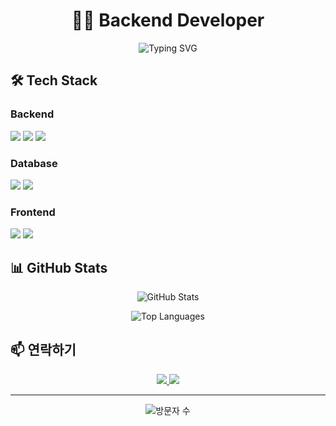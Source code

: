<h1 align="center">👨‍💻 Backend Developer</h1>

<p align="center">
    <img src="https://readme-typing-svg.herokuapp.com?font=Fira+Code&pause=1000&color=54A6FF&center=true&vCenter=true&width=435&lines=Backend+Developer;Java+%26+Spring+Developer;Always+Learning" alt="Typing SVG" />
</p>

## 🛠 Tech Stack

### Backend
<p align="left">
    <img src="https://img.shields.io/badge/Java-007396?style=for-the-badge&logo=java&logoColor=white"/>
    <img src="https://img.shields.io/badge/Spring-6DB33F?style=for-the-badge&logo=spring&logoColor=white"/>
    <img src="https://img.shields.io/badge/Spring_Boot-6DB33F?style=for-the-badge&logo=spring-boot&logoColor=white"/>
</p>

### Database
<p align="left">
    <img src="https://img.shields.io/badge/Oracle-F80000?style=for-the-badge&logo=oracle&logoColor=white"/>
    <img src="https://img.shields.io/badge/MySQL-4479A1?style=for-the-badge&logo=mysql&logoColor=white"/>
</p>

### Frontend
<p align="left">
    <img src="https://img.shields.io/badge/HTML5-E34F26?style=for-the-badge&logo=html5&logoColor=white"/>
    <img src="https://img.shields.io/badge/CSS3-1572B6?style=for-the-badge&logo=css3&logoColor=white"/>
</p>

## 📊 GitHub Stats

<p align="center">
    <img src="https://github-readme-stats.vercel.app/api?username=[GitHub 사용자명]&show_icons=true&theme=radical" alt="GitHub Stats" />
</p>

<p align="center">
    <img src="https://github-readme-stats.vercel.app/api/top-langs/?username=[GitHub 사용자명]&layout=compact&theme=radical" alt="Top Languages" />
</p>


## 📫 연락하기

<p align="center">
    <a href="mailto:[이메일 주소]">
        <img src="https://img.shields.io/badge/Email-D14836?style=for-the-badge&logo=gmail&logoColor=white"/>
    </a>
    <a href="[블로그 URL]">
        <img src="https://img.shields.io/badge/Tech_Blog-000000?style=for-the-badge&logo=blogger&logoColor=white"/>
    </a>
</p>

---
<p align="center">
    <img src="https://hits.seeyoufarm.com/api/count/incr/badge.svg?url=https%3A%2F%2Fgithub.com%2F[GitHub 사용자명]&count_bg=%2379C83D&title_bg=%23555555&icon=&icon_color=%23E7E7E7&title=hits&edge_flat=false" alt="방문자 수" />
</p>
